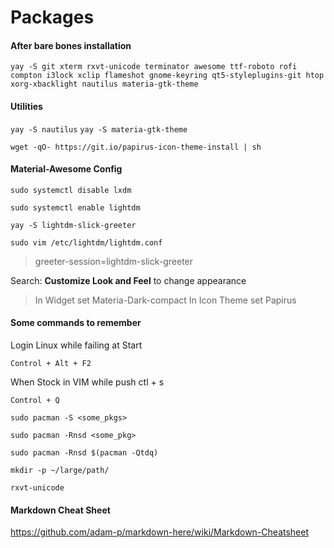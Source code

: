 # Packages

#### After bare bones installation

`yay -S git xterm rxvt-unicode terminator awesome ttf-roboto rofi compton i3lock xclip flameshot gnome-keyring qt5-styleplugins-git htop xorg-xbacklight nautilus materia-gtk-theme`

#### Utilities

`yay -S nautilus`
`yay -S materia-gtk-theme`

`wget -qO- https://git.io/papirus-icon-theme-install | sh`

#### Material-Awesome Config

`sudo systemctl disable lxdm`

`sudo systemctl enable lightdm`

`yay -S lightdm-slick-greeter`

`sudo vim /etc/lightdm/lightdm.conf`

> greeter-session=lightdm-slick-greeter

Search: **Customize Look and Feel** to change appearance

> In Widget set Materia-Dark-compact
> In Icon Theme set Papirus

#### Some commands to remember

Login Linux while failing at Start

`Control + Alt + F2`

When Stock in VIM while push ctl + s 

`Control + Q`

`sudo pacman -S <some_pkgs>`

`sudo pacman -Rnsd <some_pkg>`

`sudo pacman -Rnsd $(pacman -Qtdq)`

`mkdir -p ~/large/path/`

`rxvt-unicode`

#### Markdown Cheat Sheet

https://github.com/adam-p/markdown-here/wiki/Markdown-Cheatsheet
